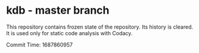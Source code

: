 # kdb - master branch

This repository contains frozen state of the repository.
Its history is cleared. It is used only for static code
analysis with Codacy.

Commit Time: 1687860957